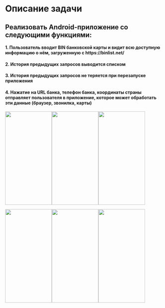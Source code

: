 <h1>Описание задачи</h1>
<h2>Реализовать Android-приложение со следующими функциями:</h2>
<h4>1. Пользователь вводит BIN банковской карты и видит всю доступную информацию о нём,
загруженную с https://binlist.net/</h4>
<h4>2. История предыдущих запросов выводится списком</h4>
<h4>3. История предыдущих запросов не теряется при перезапуске приложения</h4>
<h4>4. Нажатие на URL банка, телефон банка, координаты страны отправляет пользователя в
приложение, которое может обработать эти данные (браузер, звонилка, карты)</h4>

<img src="https://user-images.githubusercontent.com/77741297/212469844-6c5a8f76-f882-4682-84d7-1caff3aa831d.jpg" width="150" height="300" /><img src="https://user-images.githubusercontent.com/77741297/212469850-f55b9ec1-5cf5-4423-a267-bbee33ec8e0e.jpg" width="150" height="300" /><img src="https://user-images.githubusercontent.com/77741297/212470072-97037aad-0a31-4395-bab3-c096529b3623.jpg" width="150" height="300" />

<img src="https://user-images.githubusercontent.com/77741297/212469865-0fef0923-952e-49b0-a6c1-1d6ad8279391.jpg" width="150" height="300" /><img src="https://user-images.githubusercontent.com/77741297/212469882-431c29e6-3c63-4c0c-81e8-e4e30f242838.jpg" width="150" height="300" /><img src="https://user-images.githubusercontent.com/77741297/212469883-6467af02-87b1-47ca-8ac2-fe8f436a7ffa.jpg" width="150" height="300" />
